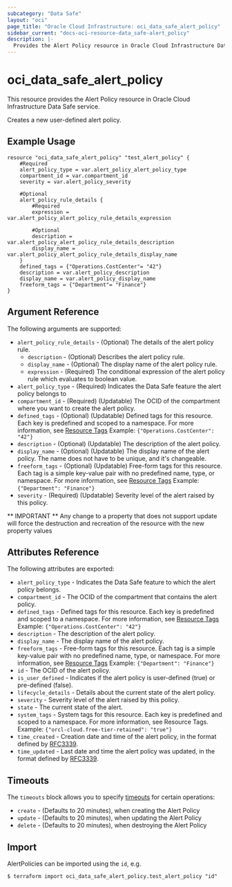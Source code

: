 ```yaml
---
subcategory: "Data Safe"
layout: "oci"
page_title: "Oracle Cloud Infrastructure: oci_data_safe_alert_policy"
sidebar_current: "docs-oci-resource-data_safe-alert_policy"
description: |-
  Provides the Alert Policy resource in Oracle Cloud Infrastructure Data Safe service
---
```


# oci_data_safe_alert_policy
This resource provides the Alert Policy resource in Oracle Cloud Infrastructure Data Safe service.

Creates a new user-defined alert policy.


## Example Usage

```hcl
resource "oci_data_safe_alert_policy" "test_alert_policy" {
	#Required
	alert_policy_type = var.alert_policy_alert_policy_type
	compartment_id = var.compartment_id
	severity = var.alert_policy_severity

	#Optional
	alert_policy_rule_details {
		#Required
		expression = var.alert_policy_alert_policy_rule_details_expression

		#Optional
		description = var.alert_policy_alert_policy_rule_details_description
		display_name = var.alert_policy_alert_policy_rule_details_display_name
	}
	defined_tags = {"Operations.CostCenter"= "42"}
	description = var.alert_policy_description
	display_name = var.alert_policy_display_name
	freeform_tags = {"Department"= "Finance"}
}
```

## Argument Reference

The following arguments are supported:

* `alert_policy_rule_details` - (Optional) The details of the alert policy rule.
	* `description` - (Optional) Describes the alert policy rule.
	* `display_name` - (Optional) The display name of the alert policy rule.
	* `expression` - (Required) The conditional expression of the alert policy rule which evaluates to boolean value.
* `alert_policy_type` - (Required) Indicates the Data Safe feature the alert policy belongs to
* `compartment_id` - (Required) (Updatable) The OCID of the compartment where you want to create the alert policy.
* `defined_tags` - (Optional) (Updatable) Defined tags for this resource. Each key is predefined and scoped to a namespace. For more information, see [Resource Tags](https://docs.cloud.oracle.com/iaas/Content/General/Concepts/resourcetags.htm)  Example: `{"Operations.CostCenter": "42"}`
* `description` - (Optional) (Updatable) The description of the alert policy.
* `display_name` - (Optional) (Updatable) The display name of the alert policy. The name does not have to be unique, and it's changeable.
* `freeform_tags` - (Optional) (Updatable) Free-form tags for this resource. Each tag is a simple key-value pair with no predefined name, type, or namespace. For more information, see [Resource Tags](https://docs.cloud.oracle.com/iaas/Content/General/Concepts/resourcetags.htm)  Example: `{"Department": "Finance"}`
* `severity` - (Required) (Updatable) Severity level of the alert raised by this policy.


** IMPORTANT **
Any change to a property that does not support update will force the destruction and recreation of the resource with the new property values

## Attributes Reference

The following attributes are exported:

* `alert_policy_type` - Indicates the Data Safe feature to which the alert policy belongs.
* `compartment_id` - The OCID of the compartment that contains the alert policy.
* `defined_tags` - Defined tags for this resource. Each key is predefined and scoped to a namespace. For more information, see [Resource Tags](https://docs.cloud.oracle.com/iaas/Content/General/Concepts/resourcetags.htm)  Example: `{"Operations.CostCenter": "42"}`
* `description` - The description of the alert policy.
* `display_name` - The display name of the alert policy.
* `freeform_tags` - Free-form tags for this resource. Each tag is a simple key-value pair with no predefined name, type, or namespace. For more information, see [Resource Tags](https://docs.cloud.oracle.com/iaas/Content/General/Concepts/resourcetags.htm)  Example: `{"Department": "Finance"}`
* `id` - The OCID of the alert policy.
* `is_user_defined` - Indicates if the alert policy is user-defined (true) or pre-defined (false).
* `lifecycle_details` - Details about the current state of the alert policy.
* `severity` - Severity level of the alert raised by this policy.
* `state` - The current state of the alert.
* `system_tags` - System tags for this resource. Each key is predefined and scoped to a namespace. For more information, see Resource Tags. Example: `{"orcl-cloud.free-tier-retained": "true"}`
* `time_created` - Creation date and time of the alert policy, in the format defined by [RFC3339](https://tools.ietf.org/html/rfc3339).
* `time_updated` - Last date and time the alert policy was updated, in the format defined by [RFC3339](https://tools.ietf.org/html/rfc3339).

## Timeouts

The `timeouts` block allows you to specify [timeouts](https://registry.terraform.io/providers/oracle/oci/latest/docs/guides/changing_timeouts) for certain operations:
* `create` - (Defaults to 20 minutes), when creating the Alert Policy
* `update` - (Defaults to 20 minutes), when updating the Alert Policy
* `delete` - (Defaults to 20 minutes), when destroying the Alert Policy


## Import

AlertPolicies can be imported using the `id`, e.g.

```
$ terraform import oci_data_safe_alert_policy.test_alert_policy "id"
```
